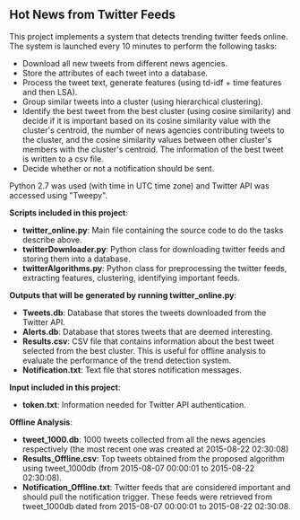 ## Hot News from Twitter Feeds

This project implements a system that detects trending twitter feeds online. The system is launched every 10 minutes to perform the following tasks:
* Download all new tweets from different news agencies.
* Store the attributes of each tweet into a database. 
* Process the tweet text, generate features (using td-idf + time features and then LSA). 
* Group similar tweets into a cluster (using hierarchical clustering). 
* Identify the best tweet from the best cluster (using cosine similarity) and decide if it is important based on its cosine similarity value with the cluster's centroid, the number of news agencies contributing tweets to the cluster, and the cosine similarity values between other cluster's members with the cluster's centroid. The information of the best tweet is written to a csv file. 
* Decide whether or not a notification should be sent.

Python 2.7 was used (with time in UTC time zone) and Twitter API was accessed using "Tweepy".

**Scripts included in this project**:
* **twitter_online.py**: Main file containing the source code to do the tasks describe above. 
* **twitterDownloader.py**: Python class for downloading twitter feeds and storing them into a database. 
* **twitterAlgorithms.py**: Python class for preprocessing the twitter feeds, extracting features, clustering, identifying important feeds. 

**Outputs that will be generated by running twitter_online.py**:
* **Tweets.db**: Database that stores the tweets downloaded from the Twitter API. 
* **Alerts.db**: Database that stores tweets that are deemed interesting. 
* **Results.csv**: CSV file that contains information about the best tweet selected from the best cluster. This is useful for offline analysis to evaluate the performance of the trend detection system. 
* **Notification.txt**: Text file that stores notification messages.

**Input included in this project**:
* **token.txt**: Information needed for Twitter API authentication.

**Offline Analysis**:
* **tweet_1000.db**: 1000 tweets collected from all the news agencies respectively (the most recent one was created at 2015-08-22 02:30:08)
* **Results_Offline.csv**: Top tweets obtained from the proposed algorithm using tweet_1000db (from 2015-08-07 00:00:01 to 2015-08-22 02:30:08).
* **Notification_Offline.txt**: Twitter feeds that are considered important and should pull the notification trigger. These feeds were retrieved from tweet_1000db dated from 2015-08-07 00:00:01 to 2015-08-22 02:30:08.



